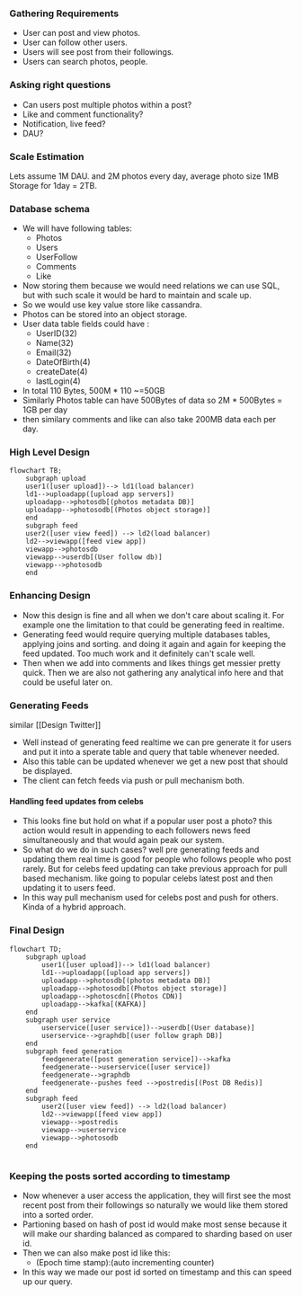 
### Gathering Requirements

* User can post and view photos.
* User can follow other users.
* Users will see post from their followings.
* Users can search photos, people.

### Asking right questions

* Can users post multiple photos within a post?
* Like and comment functionality?
* Notification, live feed?
* DAU?

### Scale Estimation

Lets assume 1M DAU.
and 2M photos every day, average photo size 1MB
Storage for 1day = 2TB.

### Database schema

* We will have following tables:
	* Photos
	* Users
	* UserFollow
	* Comments
	* Like
* Now storing them because we would need relations we can use SQL, but with such scale it would be hard to maintain and scale up.
* So we would use key value store like cassandra.
* Photos can be stored into an object storage.
*  User data table fields could have :
	* UserID(32)
	* Name(32)
	* Email(32)
	* DateOfBirth(4)
	* createDate(4)
	* lastLogin(4)
* In total 110 Bytes, 500M * 110 ~=50GB 
* Similarly Photos table can have 500Bytes of data so 2M * 500Bytes = 1GB per day
* then similary comments and like can also take 200MB data each per day.


### High Level Design

```mermaid
flowchart TB;
	subgraph upload
	user1([user upload])--> ld1(load balancer)
	ld1-->uploadapp([upload app servers])
	uploadapp-->photosdb[(photos metadata DB)]
	uploadapp-->photosodb[(Photos object storage)]
	end
	subgraph feed
	user2([user view feed]) --> ld2(load balancer)
	ld2-->viewapp([feed view app])
	viewapp-->photosdb
	viewapp-->userdb[(User follow db)]
	viewapp-->photosodb
	end
```


### Enhancing Design

* Now this design is fine and all when we don't care about scaling it. For example one the limitation to that could be generating feed in realtime.
* Generating feed would require querying multiple databases tables, applying joins and sorting. and doing it again and again for keeping the feed updated. Too much work and it definitely can't scale well.
* Then when we add into comments and likes things get messier pretty quick. Then we are also not gathering any analytical info here and that could be useful later on.


### Generating Feeds

similar [[Design Twitter]]

* Well instead of generating feed realtime we can pre generate it for users and put it into a sperate table and query that table whenever needed.
* Also this table can be updated whenever we get a new post that should be displayed.
* The client can fetch feeds via push or pull mechanism both. 
#### Handling feed updates from celebs

* This looks fine but hold on what if a popular user post a photo? this action would result in appending to each followers news feed simultaneously and that would again peak our system.
* So what do we do in such cases? well pre generating feeds and updating them real time is good for people who follows people who post rarely. But for celebs feed updating can take previous approach for pull based mechanism. like going to popular celebs latest post and then updating it to users feed.
* In this way pull mechanism used for celebs post and push for others. Kinda of a hybrid approach.

### Final Design

```mermaid
flowchart TD;
	subgraph upload
		user1([user upload])--> ld1(load balancer)
		ld1-->uploadapp([upload app servers])
		uploadapp-->photosdb[(photos metadata DB)]
		uploadapp-->photosodb[(Photos object storage)]
		uploadapp-->photoscdn[(Photos CDN)]
		uploadapp-->kafka[(KAFKA)]
	end
	subgraph user service
		userservice([user service])-->userdb[(User database)]
		userservice-->graphdb[(user follow graph DB)]
	end
	subgraph feed generation
		feedgenerate([post generation service])-->kafka
		feedgenerate-->userservice([user service])
		feedgenerate-->graphdb
		feedgenerate--pushes feed -->postredis[(Post DB Redis)]
	end
	subgraph feed
		user2([user view feed]) --> ld2(load balancer)
		ld2-->viewapp([feed view app])
		viewapp-->postredis
		viewapp-->userservice
		viewapp-->photosodb
	end
	
```


### Keeping the posts sorted according to timestamp

* Now whenever a user access the application, they will first see the most recent post from their followings so naturally we would like them stored into a sorted order.
* Partioning based on hash of post id would make most sense because it will make our sharding balanced as compared to sharding based on user id.
* Then we can also make post id like this:
	* (Epoch time stamp):(auto incrementing counter)
* In this way we made our post id sorted on timestamp and this can speed up our query.